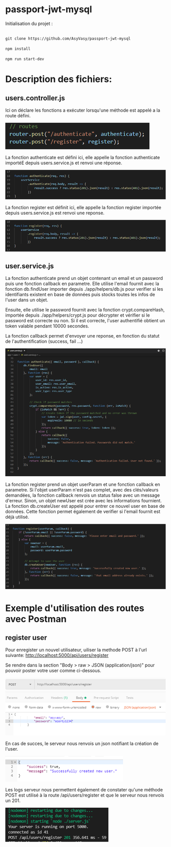 # passport-jwt-mysql

Initialisation du projet :

```

git clone https://github.com/AsyVasy/passport-jwt-mysql

npm install

npm run start-dev

```

<!-- ![](./images/arbo.PNG) -->

# Description des fichiers:

## users.controller.js

Ici on déclare les fonctions a exécuter lorsqu'une méthode est appelé a la route défini.

![](./images/user.controller.routes.PNG)

La fonction authenticate est défini ici, elle appelle la fonction authenticate importéE depuis users.service.js et renvoi une réponse.

![](./images/user.controller.authenticate.PNG)

<!-- ![](./images/authenticate.log.server.PNG) -->

La fonction register est définit ici, elle appelle la fonction register importée depuis users.service.js est renvoi une reponse.

![](./images/user.controller.register.PNG)

## user.service.js

La fonction authenticate prend un objet contenant un email et un password puis une fonction callback en parametre. Elle utilise l'email fournit avec la fonction db.findUser importer depuis ./app/helpers/db.js pour verifier si les identifiants existent en base de données puis stocks toutes les infos de l'user dans un objet.

Ensuite, elle utilise le password fournit avec la fonction crypt.compareHash, importée depuis ./app/helpers/crypt.js pour décrypter et vérifier si le password est correcte ou non. Si il est correcte, l'user authentifié obtient un token valable pendant 10000 secondes.

La fonction callback permet d'envoyer une reponse, en fonction du statut de l'authentification (success, fail ...)

![](./images/user.service.authenticate.PNG)

La fonction register prend un objet userParam et une fonction callback en parametre.
Si l'objet userParam n'est pas complet, avec des clés/valeurs demandées, la fonction callback renvois un status false avec un message d'erreur.
Sinon, un objet newUser est crée avec les informations fournient.
La fonction db.createUser est appelé pour entrer ce nouvel user en base de données. Cette fonction permet également de verifier si l'email fournit est déjà utilisé.

![](./images/user.service.register.PNG)

# Exemple d'utilisation des routes avec Postman

## register user

Pour enregister un nouvel utilisateur, uiliser la methode POST à l'url suivante:
<http://localhost:5000/api/users/register>

Se rendre dans la section "Body > raw > JSON (application/json)" pour pouvoir poster votre user comme ci-dessous.

![](./images/postman.register.request.PNG)

En cas de succes, le serveur nous renvois un json notifiant la création de l'user.

![](./images/postman.register.response.PNG)

Les logs serveur nous permettent également de constater qu'une méthode POST est utilisé à la route /api/users/register et que le serveur nous renvois un 201.

![](./images/register.log.server.PNG)

<!-- ## authenticate user

![](./images/postman.authenticate.response.PNG) -->

<!--
## CreateHash lors du register

CompareHash lors de l’authenticate

Création d’un token JWT lors de l’authenticate

Vérification du token avec passport & jwt-passport pour accéder à certaines routes

## Liste des routes disponibles :


<http://localhost:5000/api/users/authenticate>

<http://localhost:5000/api/dashboard> -->
